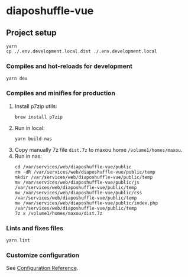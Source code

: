 # diaposhuffle-vue

## Project setup
```
yarn
cp ./.env.development.local.dist ./.env.development.local
```

### Compiles and hot-reloads for development
```
yarn dev
```

### Compiles and minifies for production
1. Install p7zip utils: 
    ```
    brew install p7zip
    ```
1. Run in local:
    ```
    yarn build-nas
    ```
1. Copy manually 7z file `dist.7z` to maxou home `/volume1/homes/maxou`.
1. Run in nas:
    ```
    cd /var/services/web/diaposhuffle-vue/public
    rm -dR /var/services/web/diaposhuffle-vue/public/temp
    mkdir /var/services/web/diaposhuffle-vue/public/temp
    mv /var/services/web/diaposhuffle-vue/public/js /var/services/web/diaposhuffle-vue/public/temp
    mv /var/services/web/diaposhuffle-vue/public/css /var/services/web/diaposhuffle-vue/public/temp
    mv /var/services/web/diaposhuffle-vue/public/index.php /var/services/web/diaposhuffle-vue/public/temp
    7z x /volume1/homes/maxou/dist.7z
    ```

### Lints and fixes files
```
yarn lint
```

### Customize configuration
See [Configuration Reference](https://cli.vuejs.org/config/).

